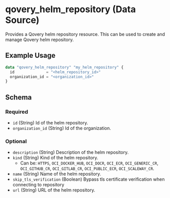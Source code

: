 # qovery_helm_repository (Data Source)

Provides a Qovery helm repository resource. This can be used to create and manage Qovery helm repository.
## Example Usage
```terraform
data "qovery_helm_repository" "my_helm_repository" {
  id              = "<helm_repository_id>"
  organization_id = "<organization_id>"
}
```

<!-- schema generated by tfplugindocs -->
## Schema

### Required

- `id` (String) Id of the helm repository.
- `organization_id` (String) Id of the organization.

### Optional

- `description` (String) Description of the helm repository.
- `kind` (String) Kind of the helm repository.
	- Can be: `HTTPS`, `OCI_DOCKER_HUB`, `OCI_DOCR`, `OCI_ECR`, `OCI_GENERIC_CR`, `OCI_GITHUB_CR`, `OCI_GITLAB_CR`, `OCI_PUBLIC_ECR`, `OCI_SCALEWAY_CR`.
- `name` (String) Name of the helm repository.
- `skip_tls_verification` (Boolean) Bypass tls certificate verification when connecting to repository
- `url` (String) URL of the helm repository.

